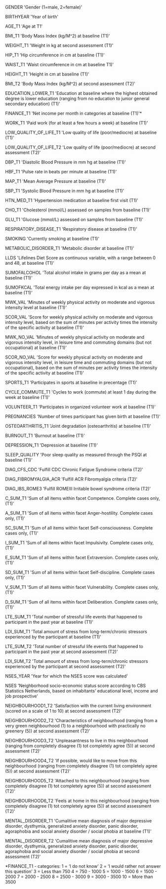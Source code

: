 GENDER 'Gender (1=male, 2=female)'

BIRTHYEAR 'Year of birth'

AGE_T1 'Age at T1'

BMI_T1 'Body Mass Index (kg/M^2) at baseline (T1)'

WEIGHT_T1 'Weight in kg at second assessment (T1)'

HIP_T1 'Hip circumference in cm at baseline (T1)'

WAIST_T1 'Waist circumference in cm at baseline T1)'

HEIGHT_T1 'Height in cm at baseline (T1)'

BMI_T2 'Body Mass Index (kg/M^2) at second assessment (T2)'

EDUCATION_LOWER_T1 'Education at baseline where the highest obtained degree is lower education (ranging from no education to junior general secondary education) (T1)'

FINANCE_T1 'Net income per month in categories at baseline (T1)'*

WORK_T1 'Paid work (for at least a few hours a week) at baseline (T1)'

LOW_QUALITY_OF_LIFE_T1 'Low quality of life (poor/mediocre) at baseline (T1)'

LOW_QUALITY_OF_LIFE_T2 'Low quality of life (poor/mediocre) at second assessment (T2)'

DBP_T1 'Diastolic Blood Pressure in mm hg at baseline (T1)'

HBF_T1 'Pulse rate in beats per minute at baseline (T1)'

MAP_T1 'Mean Average Pressure at baseline (T1)'

SBP_T1 'Systolic Blood Pressure in mm hg at baseline (T1)'

HTN_MED_T1 'Hypertension medication at baseline first visit (T1)'

CHO_T1 'Cholesterol (mmol/L) assessed on samples from baseline (T1)'

GLU_T1 'Glucose (mmol/L) assessed on samples from baseline (T1)'

RESPIRATORY_DISEASE_T1 'Respiratory disease at baseline (T1)'

SMOKING 'Currently smoking at baseline (T1)'

METABOLIC_DISORDER_T1 'Metabolic disorder at baseline (T1)'

LLDS 'Lifelines Diet Score as continuous variable, with a range between 0 and 48, at baseline (T1)'

SUMOFALCOHOL 'Total alcohol intake in grams per day as a mean at baseline (T1)'

SUMOFKCAL 'Total energy intake per day expressed in kcal as a mean at baseline (T1)'

MWK_VAL 'Minutes of weekly physical activity on moderate and vigorous intensity level at baseline (T1)'

SCOR_VAL 'Score for weekly physical activity on moderate and vigorous intensity level, based on the sum of minutes per activity times the intensity of the specific activity at baseline (T1)'

MWK_NO_VAL 'Minutes of weekly physical activity on moderate and vigorous intensity level, in leisure time and commuting domains (but not occupational) at baseline (T1)'

SCOR_NO_VAL 'Score for weekly physical activity on moderate and vigorous intensity level, in leisure time and commuting domains (but not occupational), based on the sum of minutes per activity times the intensity of the specific activity at baseline (T1)'

SPORTS_T1 'Participates in sports at baseline in precentage (T1)'

CYCLE_COMMUTE_T1 'Cycles to work (commute) at least 1 day during the week at baseline (T1)'

VOLUNTEER_T1 'Participates in organized volunteer work at baseline (T1)'

PREGNANCIES 'Number of times participant has given birth at baseline (T1)'

OSTEOARTHRITIS_T1 'Joint degradation (osteoarthritis) at baseline (T1)'

BURNOUT_T1 'Burnout at baseline (T1)'

DEPRESSION_T1 'Depression at baseline (T1)'

SLEEP_QUALITY 'Poor sleep quality as measured through the PSQI at baseline (T1)'

DIAG_CFS_CDC 'Fulfill CDC Chronic Fatigue Syndrome criteria (T2)'

DIAG_FIBROMYALGIA_ACR 'Fulfill ACR Fibromyalgia criteria (T2)'

DIAG_IBS_ROME3 'Fulfill ROMEIII Irritable bowel syndrome criteria (T2)'

C_SUM_T1 'Sum of all items within facet Competence. Complete cases only, (T1)'

A_SUM_T1 'Sum of all items within facet Anger-hostility. Complete cases only, (T1)'

SC_SUM_T1 'Sum of all items within facet Self-consciousness. Complete cases only, (T1)'

I_SUM_T1 'Sum of all items within facet Impulsivity. Complete cases only, (T1)'

E_SUM_T1 'Sum of all items within facet Extraversion. Complete cases only, (T1)'

SD_SUM_T1 'Sum of all items within facet Self-discipline. Complete cases only, (T1)'

V_SUM_T1 'Sum of all items within facet Vulnerability. Complete cases only, (T1)'

D_SUM_T1 'Sum of all items within facet Deliberation. Complete cases only, (T1)'

LTE_SUM_T1 'Total number of stressful life events that happened to participant in the past year at baseline (T1)'

LDI_SUM_T1 'Total amount of stress from long-term/chronic stressors experienced by the participant at baseline (T1)'

LTE_SUM_T2 'Total number of stressful life events that happened to participant in the past year at second assessment (T2)'

LDI_SUM_T2 'Total amount of stress from long-term/chronic stressors experienced by the participant at second assessment (T2)'

NSES_YEAR 'Year for which the NSES score was calculated'

NSES 'Neighborhood socio-economic status score according to CBS Statistics Netherlands, based on inhabitants’ educational level, income and job prospective'

NEIGHBOURHOOD1_T2 'Satisfaction with the current living environment (scored on a scale of 1 to 10) at second assessment (T2)'

NEIGHBOURHOOD2_T2 'Characteristics of neighbourhood (ranging from a very green neighbourhood (1) to a neighbourhood with practically no greenery (5)) at second assessment (T2)'

NEIGHBOURHOOD3_T2 'Unpleasantness to live in this neighbourhood (ranging from completely disagree (1) tot completely agree (5)) at second assessment (T2)'

NEIGHBOURHOOD4_T2 'If possible, would like to move from this neighbourhood (ranging from completely disagree (1) tot completely agree (5)) at second assessment (T2)'

NEIGHBOURHOOD5_T2 'Attached to this neighbourhood (ranging from completely disagree (1) tot completely agree (5)) at second assessment (T2)'

NEIGHBOURHOOD6_T2 'Feels at home in this neighbourhood (ranging from completely disagree (1) tot completely agree (5)) at second assessment (T2)'

MENTAL_DISORDER_T1 'Cumalitive mean diagnosis of major depressive disorder, dysthymia, generalized anxiety disorder, panic disorder, agoraphobia and social anxiety disorder / social phobia at baseline (T1)'

MENTAL_DISORDER_T2 'Cumalitive mean diagnosis of major depressive disorder, dysthymia, generalized anxiety disorder, panic disorder, agoraphobia and social anxiety disorder / social phobia at second assessment (T2)'

*FINANCE_T1 - categories:
1 = ‘I do not know’
2 = ‘I would rather not answer this question’
3 = Less than 750
4 = 750 - 1000
5 = 1000 - 1500
6 = 1500 - 2000
7 = 2000 - 2500
8 = 2500 - 3000
9 = 3000 - 3500
10 = More than 3500

